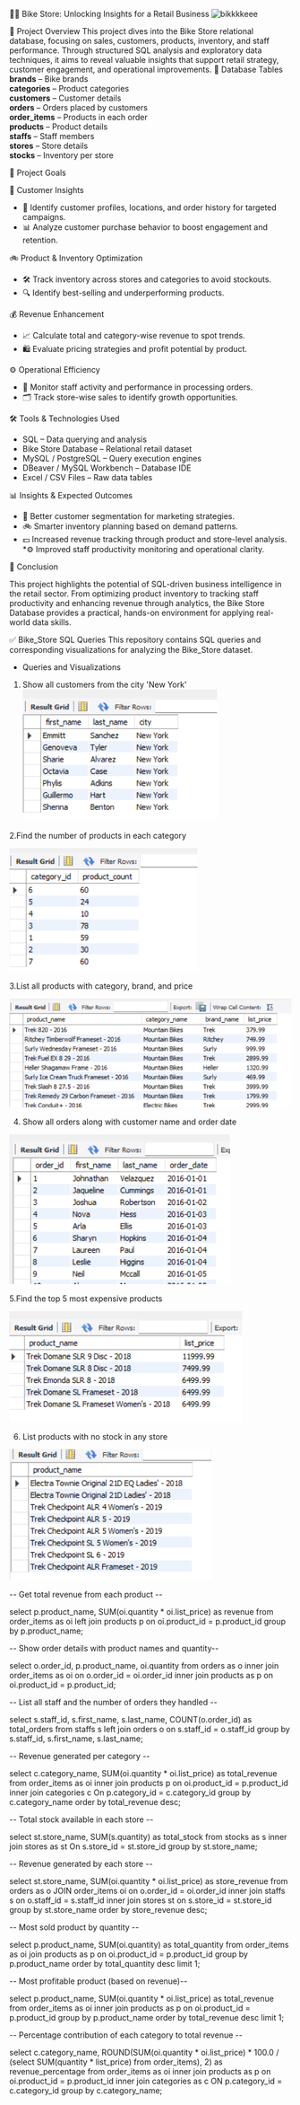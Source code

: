 


🚴‍♂️ Bike Store: Unlocking Insights for a Retail Business
<img width="946" height="640" alt="bikkkkeee" src="https://github.com/user-attachments/assets/3609cdfd-b090-4f33-bf8c-e869866477f4" />


📌 Project Overview 
This project dives into the Bike Store relational database, focusing on sales, customers, products, inventory, and staff performance. Through structured SQL analysis and exploratory data techniques, it aims to reveal valuable insights that support retail strategy, customer engagement, and operational improvements.
                                                                                                                                                                                                                                                                                                                                                                                                                                                                                                                                                                                                                                                                                                                                                                                                                                                                               📂 Database Tables
 **brands** – Bike brands  
 **categories** – Product categories  
 **customers** – Customer details  
 **orders** – Orders placed by customers  
 **order_items** – Products in each order  
 **products** – Product details  
 **staffs** – Staff members  
 **stores** – Store details  
 **stocks** – Inventory per store                                                                                                                                                                                                                       
                                                                                                                                                                                                                    
🎯 Project Goals

🛒 Customer Insights

 * 📌 Identify customer profiles, locations, and order history for targeted campaigns.
 * 📊 Analyze customer purchase behavior to boost engagement and retention.

🚲 Product & Inventory Optimization
 * 🛠️ Track inventory across stores and categories to avoid stockouts.
 *  🔍 Identify best-selling and underperforming products.


💰 Revenue Enhancement
* 📈 Calculate total and category-wise revenue to spot trends.
* 🛍️ Evaluate pricing strategies and profit potential by product.
  

⚙️ Operational Efficiency
* 📌 Monitor staff activity and performance in processing orders.
* 🗂️ Track store-wise sales to identify growth opportunities.


🛠️ Tools & Technologies Used
* SQL – Data querying and analysis
* Bike Store Database – Relational retail dataset
* MySQL / PostgreSQL – Query execution engines
* DBeaver / MySQL Workbench – Database IDE
* Excel / CSV Files – Raw data tables

📊 Insights & Expected Outcomes
* 📢 Better customer segmentation for marketing strategies.
* 🚲 Smarter inventory planning based on demand patterns.
* 💵 Increased revenue tracking through product and store-level analysis.
*⚙️ Improved staff productivity monitoring and operational clarity.

📌 Conclusion

This project highlights the potential of SQL-driven business intelligence in the retail sector. From optimizing product inventory to tracking staff productivity and enhancing revenue through analytics, the Bike Store Database provides a practical, hands-on environment for applying real-world data skills.


✅ Bike_Store SQL Queries
This repository contains SQL queries and corresponding visualizations for analyzing the Bike_Store dataset.

* Queries and Visualizations

1. Show all customers from the city 'New York'                                                                                                                                                                         
![Query 1 Result](https://github.com/YadavBarkha/Bike_store/blob/aadb2f336a0e615a4c07e1da31c9c1d27242bf11/buil/bk1.png)

2.Find the number of products in each category

![Query 2 Result](https://github.com/YadavBarkha/Bike_store/blob/6c784a972497f53c9829faef84cfc80285430e38/bk2.png)


3.List all products with category, brand, and price 

![Query 3 Result](https://github.com/YadavBarkha/Bike_store/blob/6c784a972497f53c9829faef84cfc80285430e38/bk3.png)


4. Show all orders along with customer name and order date

![Query 4 Result](https://github.com/YadavBarkha/Bike_store/blob/6c784a972497f53c9829faef84cfc80285430e38/bk4.png)


 5.Find the top 5 most expensive products 
 
 ![Query 5 Result](https://github.com/YadavBarkha/Bike_store/blob/6c784a972497f53c9829faef84cfc80285430e38/bk5.png)
 
 
 6. List products with no stock in any store 
 
 ![Query 6 Result](https://github.com/YadavBarkha/Bike_store/blob/6c784a972497f53c9829faef84cfc80285430e38/bk6.png)
 
 
-- Get total revenue from each product --

select p.product_name, SUM(oi.quantity * oi.list_price) as revenue
from order_items  as oi
left join products p on oi.product_id = p.product_id
group by p.product_name;



-- Show order details with product names and quantity--

select o.order_id, p.product_name, oi.quantity
from orders as o
inner join order_items as oi on o.order_id = oi.order_id
inner join products as p on oi.product_id = p.product_id;


-- List all staff and the number of orders they handled --

select s.staff_id, s.first_name, s.last_name, COUNT(o.order_id) as total_orders
from staffs s
left join  orders o on  s.staff_id = o.staff_id
group by s.staff_id, s.first_name, s.last_name;



-- Revenue generated per category --

select c.category_name, SUM(oi.quantity * oi.list_price) as total_revenue
from  order_items as oi
inner join  products p on  oi.product_id = p.product_id
inner join categories c On p.category_id = c.category_id
group by c.category_name
order by total_revenue desc;


-- Total stock available in each store --

select  st.store_name, SUM(s.quantity) as total_stock
from stocks as s
inner join stores as st On s.store_id = st.store_id
group by st.store_name;


 -- Revenue generated by each store --


select  st.store_name, SUM(oi.quantity * oi.list_price) as  store_revenue
from orders  as o
JOIN order_items oi on  o.order_id = oi.order_id
inner join staffs s on  o.staff_id = s.staff_id
inner join stores st on  s.store_id = st.store_id
group by st.store_name
order by  store_revenue desc;


-- Most sold product by quantity --

select  p.product_name, SUM(oi.quantity) as total_quantity
from order_items  as oi
join products as p on oi.product_id = p.product_id
group by  p.product_name
order by total_quantity desc 
limit 1;


-- Most profitable product (based on revenue)--

select  p.product_name, SUM(oi.quantity * oi.list_price) as total_revenue
from order_items as oi
inner join  products as p on  oi.product_id = p.product_id
group by p.product_name
order by total_revenue desc
limit 1;


-- Percentage contribution of each category to total revenue --

select  c.category_name,
       ROUND(SUM(oi.quantity * oi.list_price) * 100.0 / 
             (select SUM(quantity * list_price) from  order_items), 2) as revenue_percentage
from order_items  as oi
inner join products as p on  oi.product_id = p.product_id
inner join  categories as c ON p.category_id = c.category_id
group by c.category_name;








